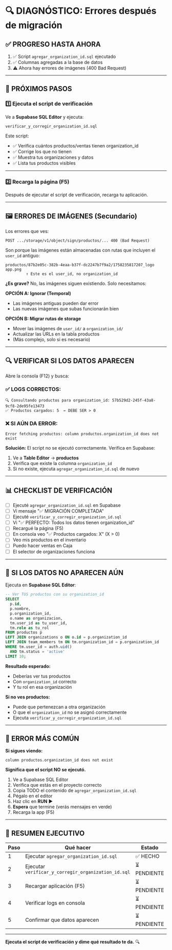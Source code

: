 # 🔍 DIAGNÓSTICO: Errores después de migración

## ✅ PROGRESO HASTA AHORA

1. ✅ Script `agregar_organization_id.sql` ejecutado
2. ✅ Columnas agregadas a la base de datos
3. ⚠️ Ahora hay errores de imágenes (400 Bad Request)

---

## 🎯 PRÓXIMOS PASOS

### 1️⃣ **Ejecuta el script de verificación**

Ve a **Supabase SQL Editor** y ejecuta:
```
verificar_y_corregir_organization_id.sql
```

Este script:
- ✅ Verifica cuántos productos/ventas tienen organization_id
- ✅ Corrige los que no tienen
- ✅ Muestra tus organizaciones y datos
- ✅ Lista tus productos visibles

---

### 2️⃣ **Recarga la página (F5)**

Después de ejecutar el script de verificación, recarga tu aplicación.

---

## 🖼️ ERRORES DE IMÁGENES (Secundario)

Los errores que ves:
```
POST .../storage/v1/object/sign/productos/... 400 (Bad Request)
```

Son porque las imágenes están almacenadas con rutas que incluyen el `user_id` antiguo:
```
productos/87b2e05c-382b-4eaa-b37f-dc2247b7f9a2/1758235817207_logo app.png
         ↑ Este es el user_id, no organization_id
```

**¿Es grave?** No, las imágenes siguen existiendo. Solo necesitamos:

**OPCIÓN A: Ignorar (Temporal)**
- Las imágenes antiguas pueden dar error
- Las nuevas imágenes que subas funcionarán bien

**OPCIÓN B: Migrar rutas de storage**
- Mover las imágenes de `user_id/` a `organization_id/`
- Actualizar las URLs en la tabla productos
- (Más complejo, solo si es necesario)

---

## 🔍 VERIFICAR SI LOS DATOS APARECEN

Abre la consola (F12) y busca:

### ✅ LOGS CORRECTOS:
```
🔍 Consultando productos para organization_id: 57b529d2-245f-43a8-9cf8-2de95fe13473
✅ Productos cargados: 5  ← DEBE SER > 0
```

### ❌ SI AÚN DA ERROR:
```
Error fetching productos: column productos.organization_id does not exist
```

**Solución:** El script no se ejecutó correctamente. Verifica en Supabase:

1. Ve a **Table Editor** → **productos**
2. Verifica que existe la columna `organization_id`
3. Si no existe, ejecuta `agregar_organization_id.sql` de nuevo

---

## 📊 CHECKLIST DE VERIFICACIÓN

- [ ] Ejecuté `agregar_organization_id.sql` en Supabase
- [ ] Vi mensaje "✅ MIGRACIÓN COMPLETADA"
- [ ] Ejecuté `verificar_y_corregir_organization_id.sql`
- [ ] Vi "✅ PERFECTO: Todos los datos tienen organization_id"
- [ ] Recargué la página (F5)
- [ ] En consola veo "✅ Productos cargados: X" (X > 0)
- [ ] Veo mis productos en el inventario
- [ ] Puedo hacer ventas en Caja
- [ ] El selector de organizaciones funciona

---

## 🎯 SI LOS DATOS NO APARECEN AÚN

Ejecuta en **Supabase SQL Editor**:

```sql
-- Ver TUS productos con su organization_id
SELECT 
  p.id,
  p.nombre,
  p.organization_id,
  o.name as organizacion,
  tm.user_id as tu_user_id,
  tm.role as tu_rol
FROM productos p
LEFT JOIN organizations o ON o.id = p.organization_id
LEFT JOIN team_members tm ON tm.organization_id = p.organization_id
WHERE tm.user_id = auth.uid()
  AND tm.status = 'active'
LIMIT 10;
```

**Resultado esperado:**
- Deberías ver tus productos
- Con `organization_id` correcto
- Y tu rol en esa organización

**Si no ves productos:**
- Puede que pertenezcan a otra organización
- O que el `organization_id` no se asignó correctamente
- Ejecuta `verificar_y_corregir_organization_id.sql`

---

## 🚨 ERROR MÁS COMÚN

**Si sigues viendo:**
```
column productos.organization_id does not exist
```

**Significa que el script NO se ejecutó.** 

1. Ve a Supabase SQL Editor
2. Verifica que estás en el proyecto correcto
3. Copia TODO el contenido de `agregar_organization_id.sql`
4. Pégalo en el editor
5. Haz clic en **RUN** ▶️
6. **Espera** que termine (verás mensajes en verde)
7. Recarga la app (F5)

---

## 📝 RESUMEN EJECUTIVO

| Paso | Qué hacer | Estado |
|------|-----------|--------|
| 1 | Ejecutar `agregar_organization_id.sql` | ✅ HECHO |
| 2 | Ejecutar `verificar_y_corregir_organization_id.sql` | ⏳ PENDIENTE |
| 3 | Recargar aplicación (F5) | ⏳ PENDIENTE |
| 4 | Verificar logs en consola | ⏳ PENDIENTE |
| 5 | Confirmar que datos aparecen | ⏳ PENDIENTE |

---

**Ejecuta el script de verificación y dime qué resultado te da.** 🔍
